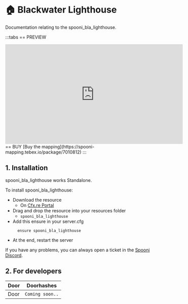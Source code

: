# 🏠 Blackwater Lighthouse
Documentation relating to the spooni_bla_lighthouse.

:::tabs
== PREVIEW
<iframe width="560" height="315" src="https://www.youtube.com/embed/4BxqYRXu5w8?si=vxwZQARVvHhW91mO" frameborder="0" allow="accelerometer; autoplay; clipboard-write; encrypted-media; gyroscope; picture-in-picture; web-share" referrerpolicy="strict-origin-when-cross-origin" allowfullscreen></iframe>
== BUY
[Buy the mapping](https://spooni-mapping.tebex.io/package/7010812)
:::

## 1. Installation
spooni_bla_lighthouse works Standalone.  

To install spooni_bla_lighthouse:
- Download the resource
  - On [Cfx.re Portal](https://portal.cfx.re/)
- Drag and drop the resource into your resources folder
  - `spooni_bla_lighthouse`
- Add this ensure in your server.cfg
  ```
    ensure spooni_bla_lighthouse
  ```
- At the end, restart the server

If you have any problems, you can always open a ticket in the [Spooni Discord](https://discord.gg/spooni).

## 2. For developers

| Door                      | Doorhashes
|---------------------------|----------------------------------------------------------------------------------|
| Door                      | `Coming soon..`